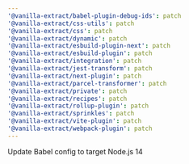 ```yaml
---
'@vanilla-extract/babel-plugin-debug-ids': patch
'@vanilla-extract/css-utils': patch
'@vanilla-extract/css': patch
'@vanilla-extract/dynamic': patch
'@vanilla-extract/esbuild-plugin-next': patch
'@vanilla-extract/esbuild-plugin': patch
'@vanilla-extract/integration': patch
'@vanilla-extract/jest-transform': patch
'@vanilla-extract/next-plugin': patch
'@vanilla-extract/parcel-transformer': patch
'@vanilla-extract/private': patch
'@vanilla-extract/recipes': patch
'@vanilla-extract/rollup-plugin': patch
'@vanilla-extract/sprinkles': patch
'@vanilla-extract/vite-plugin': patch
'@vanilla-extract/webpack-plugin': patch
---
```


Update Babel config to target Node.js 14
